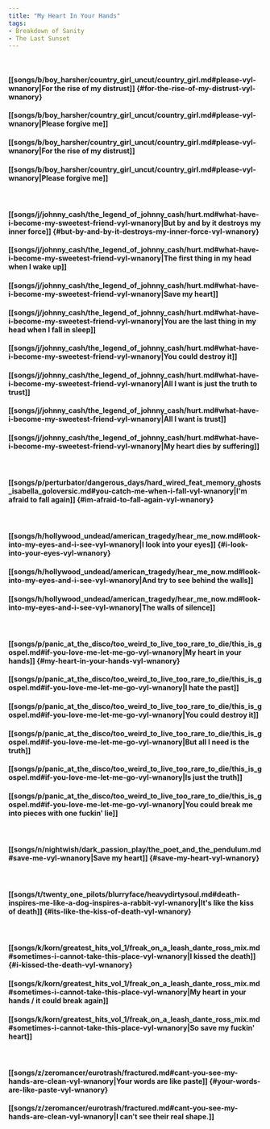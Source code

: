 ```yaml
---
title: "My Heart In Your Hands"
tags:
- Breakdown of Sanity
- The Last Sunset
---
```

&nbsp;
#### [[songs/b/boy_harsher/country_girl_uncut/country_girl.md#please-vyl-wnanory|For the rise of my distrust]] {#for-the-rise-of-my-distrust-vyl-wnanory}
#### [[songs/b/boy_harsher/country_girl_uncut/country_girl.md#please-vyl-wnanory|Please forgive me]]
#### [[songs/b/boy_harsher/country_girl_uncut/country_girl.md#please-vyl-wnanory|For the rise of my distrust]]
#### [[songs/b/boy_harsher/country_girl_uncut/country_girl.md#please-vyl-wnanory|Please forgive me]]
&nbsp;
#### [[songs/j/johnny_cash/the_legend_of_johnny_cash/hurt.md#what-have-i-become-my-sweetest-friend-vyl-wnanory|But by and by it destroys my inner force]] {#but-by-and-by-it-destroys-my-inner-force-vyl-wnanory}
#### [[songs/j/johnny_cash/the_legend_of_johnny_cash/hurt.md#what-have-i-become-my-sweetest-friend-vyl-wnanory|The first thing in my head when I wake up]]
#### [[songs/j/johnny_cash/the_legend_of_johnny_cash/hurt.md#what-have-i-become-my-sweetest-friend-vyl-wnanory|Save my heart]]
#### [[songs/j/johnny_cash/the_legend_of_johnny_cash/hurt.md#what-have-i-become-my-sweetest-friend-vyl-wnanory|You are the last thing in my head when I fall in sleep]]
#### [[songs/j/johnny_cash/the_legend_of_johnny_cash/hurt.md#what-have-i-become-my-sweetest-friend-vyl-wnanory|You could destroy it]]
#### [[songs/j/johnny_cash/the_legend_of_johnny_cash/hurt.md#what-have-i-become-my-sweetest-friend-vyl-wnanory|All I want is just the truth to trust]]
#### [[songs/j/johnny_cash/the_legend_of_johnny_cash/hurt.md#what-have-i-become-my-sweetest-friend-vyl-wnanory|All I want is trust]]
#### [[songs/j/johnny_cash/the_legend_of_johnny_cash/hurt.md#what-have-i-become-my-sweetest-friend-vyl-wnanory|My heart dies by suffering]]
&nbsp;
#### [[songs/p/perturbator/dangerous_days/hard_wired_feat_memory_ghosts_isabella_goloversic.md#you-catch-me-when-i-fall-vyl-wnanory|I'm afraid to fall again]] {#im-afraid-to-fall-again-vyl-wnanory}
&nbsp;
#### [[songs/h/hollywood_undead/american_tragedy/hear_me_now.md#look-into-my-eyes-and-i-see-vyl-wnanory|I look into your eyes]] {#i-look-into-your-eyes-vyl-wnanory}
#### [[songs/h/hollywood_undead/american_tragedy/hear_me_now.md#look-into-my-eyes-and-i-see-vyl-wnanory|And try to see behind the walls]]
#### [[songs/h/hollywood_undead/american_tragedy/hear_me_now.md#look-into-my-eyes-and-i-see-vyl-wnanory|The walls of silence]]
&nbsp;
#### [[songs/p/panic_at_the_disco/too_weird_to_live_too_rare_to_die/this_is_gospel.md#if-you-love-me-let-me-go-vyl-wnanory|My heart in your hands]] {#my-heart-in-your-hands-vyl-wnanory}
#### [[songs/p/panic_at_the_disco/too_weird_to_live_too_rare_to_die/this_is_gospel.md#if-you-love-me-let-me-go-vyl-wnanory|I hate the past]]
#### [[songs/p/panic_at_the_disco/too_weird_to_live_too_rare_to_die/this_is_gospel.md#if-you-love-me-let-me-go-vyl-wnanory|You could destroy it]]
#### [[songs/p/panic_at_the_disco/too_weird_to_live_too_rare_to_die/this_is_gospel.md#if-you-love-me-let-me-go-vyl-wnanory|But all I need is the truth]]
#### [[songs/p/panic_at_the_disco/too_weird_to_live_too_rare_to_die/this_is_gospel.md#if-you-love-me-let-me-go-vyl-wnanory|Is just the truth]]
#### [[songs/p/panic_at_the_disco/too_weird_to_live_too_rare_to_die/this_is_gospel.md#if-you-love-me-let-me-go-vyl-wnanory|You could break me into pieces with one fuckin' lie]]
&nbsp;
#### [[songs/n/nightwish/dark_passion_play/the_poet_and_the_pendulum.md#save-me-vyl-wnanory|Save my heart]] {#save-my-heart-vyl-wnanory}
&nbsp;
#### [[songs/t/twenty_one_pilots/blurryface/heavydirtysoul.md#death-inspires-me-like-a-dog-inspires-a-rabbit-vyl-wnanory|It's like the kiss of death]] {#its-like-the-kiss-of-death-vyl-wnanory}
&nbsp;
#### [[songs/k/korn/greatest_hits_vol_1/freak_on_a_leash_dante_ross_mix.md#sometimes-i-cannot-take-this-place-vyl-wnanory|I kissed the death]] {#i-kissed-the-death-vyl-wnanory}
#### [[songs/k/korn/greatest_hits_vol_1/freak_on_a_leash_dante_ross_mix.md#sometimes-i-cannot-take-this-place-vyl-wnanory|My heart in your hands / it could break again]]
#### [[songs/k/korn/greatest_hits_vol_1/freak_on_a_leash_dante_ross_mix.md#sometimes-i-cannot-take-this-place-vyl-wnanory|So save my fuckin' heart]]
&nbsp;
#### [[songs/z/zeromancer/eurotrash/fractured.md#cant-you-see-my-hands-are-clean-vyl-wnanory|Your words are like paste]] {#your-words-are-like-paste-vyl-wnanory}
#### [[songs/z/zeromancer/eurotrash/fractured.md#cant-you-see-my-hands-are-clean-vyl-wnanory|I can't see their real shape.]]
